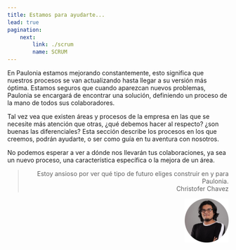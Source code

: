 ```yaml
---
title: Estamos para ayudarte...
lead: true
pagination:
    next:
        link: ./scrum
        name: SCRUM
---
```


En Paulonia estamos mejorando constantemente, esto significa que nuestros procesos se van actualizando hasta llegar a su versión más óptima. Estamos seguros que cuando aparezcan nuevos problemas, Paulonia se encargará de encontrar una solución, definiendo un proceso de la mano de todos sus colaboradores.

Tal vez vea que existen áreas y procesos de la empresa en las que se necesite más atención que otras, ¿qué debemos hacer al respecto? ¿son buenas las diferenciales? Esta sección describe los procesos en los que creemos, podrán ayudarte, o ser como guía en tu aventura con nosotros.

No podemos esperar a ver a dónde nos llevarán tus colaboraciones, ya sea un nuevo proceso, una característica específica o la mejora de un área.

> <p style="text-align:right;">Estoy ansioso por ver qué tipo de futuro eliges construir en y para Paulonia.<br /> Christofer Chavez</p>
<img align="right" src="../../images/Christofer.jpg" width="100">

